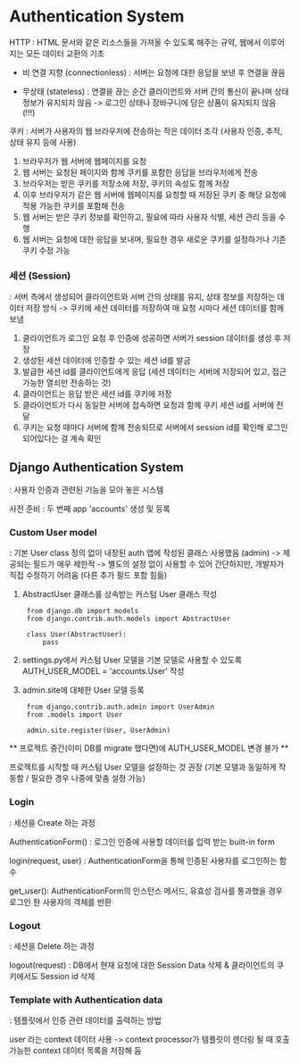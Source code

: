 # Authentication System

HTTP : HTML 문서와 같은 리소스들을 가져올 수 있도록 해주는 규약, 웹에서 이루어지는 모든 데이터 교환의 기초 

- 비 연결 지향 (connectionless) : 서버는 요청에 대한 응답을 보낸 후 연결을 끊음

- 무상태 (stateless) : 연결을 끊는 순간 클라이언트와 서버 간의 통신이 끝나며 상태 정보가 유지되지 않음 
-> 로그인 상태나 장바구니에 담은 상품이 유지되지 않음 (!!!)

쿠키 : 서버가 사용자의 웹 브라우저에 전송하는 작은 데이터 조각 (사용자 인증, 추적, 상태 유지 등에 사용)

1. 브라우저가 웹 서버에 웹페이지를 요청 
2. 웹 서버는 요청된 페이지와 함께 쿠키를 포함한 응답을 브라우저에게 전송 
3. 브라우저는 받은 쿠키를 저장소에 저장, 쿠키의 속성도 함께 저장 
4. 이후 브라우저가 같은 웹 서버에 웹페이지를 요청할 때 저장된 쿠키 중 해당 요청에 적용 가능한 쿠키를 포함해 전송 
5. 웹 서버는 받은 쿠키 정보를 확인하고, 필요에 따라 사용자 식별, 세션 관리 등을 수행
6. 웹 서버는 요청에 대한 응답을 보내며, 필요한 경우 새로운 쿠키를 설정하거나 기존 쿠키 수정 가능 


### 세션 (Session)

: 서버 측에서 생성되어 클라이언트와 서버 간의 상태를 유지, 상태 정보를 저장하는 데이터 저장 방식 
-> 쿠키에 세션 데이터를 저장하여 매 요청 시마다 세션 데이터를 함께 보냄 

1. 클라이언트가 로그인 요청 후 인증에 성공하면 서버가 session 데이터를 생성 후 저장
2. 생성된 세션 데이터에 인증할 수 있는 세션 id를 발금
3. 발급한 세션 id를 클라이언트에게 응답 (세션 데이터는 서버에 저장되어 있고, 접근 가능한 열쇠만 전송하는 것)
4. 클라이언트는 응답 받은 세션 id를 쿠키에 저장 
5. 클라이언트가 다시 동일한 서버에 접속하면 요청과 함께 쿠키 세션 id를 서버에 전달
6. 쿠키는 요청 때마다 서버에 함께 전송되므로 서버에서 session id를 확인해 로그인 되어있다는 걸 계속 확인 


## Django Authentication System 

: 사용자 인증과 관련된 기능을 모아 놓은 시스템 

사전 준비 : 두 번째 app 'accounts' 생성 및 등록

### Custom User model 

: 기본 User class 정의 없이 내장된 auth 앱에 작성된 클래스 사용했음 (admin) -> 제공되는 필드가 매우 제한적 
-> 별도의 설정 없이 사용할 수 있어 간단하지만, 개발자가 직접 수정하기 어려움 (다른 추가 필드 포함 힘듦)

1. AbstractUser 클래스를 상속받는 커스텀 User 클래스 작성 

        from django.db import models
        from django.contrib.auth.models import AbstractUser

        class User(AbstractUser):
            pass

2. settings.py에서 커스텀 User 모델을 기본 모델로 사용할 수 있도록 AUTH_USER_MODEL = 'accounts.User' 작성 

3. admin.site에 대체한 User 모델 등록 

        from django.contrib.auth.admin import UserAdmin
        from .models import User

        admin.site.register(User, UserAdmin)

** 프로젝트 중간(이미 DB를 migrate 했다면)에 AUTH_USER_MODEL 변경 불가 **

프로젝트를 시작할 때 커스텀 User 모델을 설정하는 것 권장 (기본 모델과 동일하게 작동함 / 필요한 경우 나중에 맞춤 설정 가능)

### Login 

: 세션을 Create 하는 과정 

AuthenticationForm() : 로그인 인증에 사용할 데이터를 입력 받는 built-in form 

login(request, user) : AuthenticationForm을 통해 인증된 사용자를 로그인하는 함수 

get_user(): AuthenticationForm의 인스턴스 메서드, 유효성 검사를 통과했을 경우 로그인 한 사용자의 객체를 반환 

### Logout

: 세션을 Delete 하는 과정 

logout(request) : DB에서 현재 요청에 대한 Session Data 삭제 & 클라이언트의 쿠키에서도 Session id 삭제 


### Template with Authentication data 

: 템플릿에서 인증 관련 데이터를 출력하는 방법 

user 라는 context 데이터 사용 -> context processor가 템플릿이 렌더링 될 때 호출 가능한 context 데이터 목록을 저장해 둠 